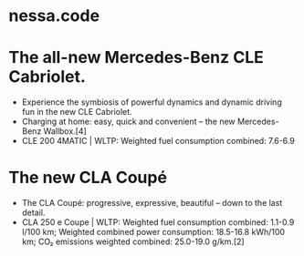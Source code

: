 # nessa.code
# The all-new Mercedes-Benz CLE Cabriolet.
* Experience the symbiosis of powerful dynamics and dynamic driving fun in the new CLE 
Cabriolet.
* Charging at home: easy, quick and convenient – ​​the new Mercedes-Benz Wallbox.[4]
* CLE 200 4MATIC | WLTP: Weighted fuel consumption combined: 7.6-6.9

# The new CLA Coupé
* The CLA Coupé: progressive, expressive, beautiful – down to the last detail.
* CLA 250 e Coupe | WLTP: Weighted fuel consumption combined: 1.1-0.9 l/100 km; Weighted combined power consumption: 18.5-16.8 kWh/100 km; CO₂ emissions weighted combined: 25.0-19.0 g/km.[2]